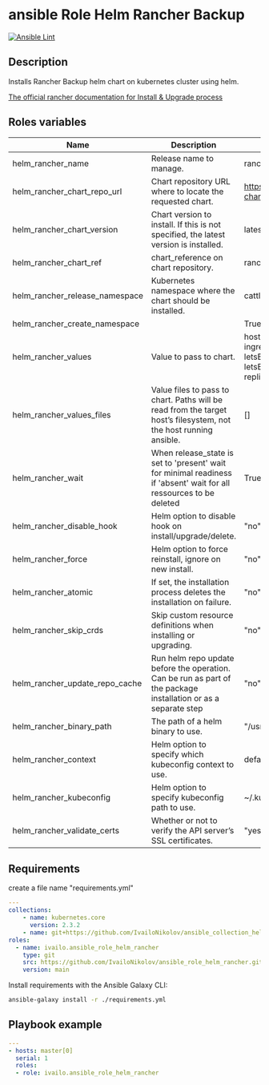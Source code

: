 # ansible Role Helm Rancher Backup

[![Ansible Lint](https://github.com/Frantche/ansible_role_helm_rancher/actions/workflows/ansible-lint.yml/badge.svg)](https://github.com/Frantche/ansible_role_helm_rancher/actions/workflows/ansible-lint.yml)

## Description

Installs Rancher Backup helm chart on kubernetes cluster using helm.

[The official rancher documentation for Install & Upgrade process](https://docs.ranchermanager.rancher.io/v2.6/pages-for-subheaders/installation-and-upgrade)

## Roles variables

| Name                           | Description                                                                                                         | Value                                                                                                                                                    |
|--------------------------------|---------------------------------------------------------------------------------------------------------------------|----------------------------------------------------------------------------------------------------------------------------------------------------------|
| helm_rancher_name              | Release name to manage.                                                                                             | rancher                                                                                                                                                  |
| helm_rancher_chart_repo_url    | Chart repository URL where to locate the requested chart.                                                           | https://releases.rancher.com/server-charts/latest                                                                                                        |
| helm_rancher_chart_version     | Chart version to install. If this is not specified, the latest version is installed.                                | latest                                                                                                                                                   |
| helm_rancher_chart_ref         | chart_reference on chart repository.                                                                                | rancher                                                                                                                                                  |
| helm_rancher_release_namespace | Kubernetes namespace where the chart should be installed.                                                           | cattle-system                                                                                                                                            |
| helm_rancher_create_namespace  |                                                                                                                     | True                                                                                                                                                     |
| helm_rancher_values            | Value to pass to chart.                                                                                             | hostname: to.be.defined.com<br>ingress.tls.source: letsEncrypt<br>letsEncrypt.ingress.class: nginx<br>letsEncrypt.email: john.d@gmail.com<br>replicas: 1 |
| helm_rancher_values_files      | Value files to pass to chart. Paths will be read from the target host’s filesystem, not the host running ansible.   | []                                                                                                                                                       |
| helm_rancher_wait              | When release_state is set to 'present' wait for minimal readiness if 'absent' wait for all ressources to be deleted | True                                                                                                                                                     |
| helm_rancher_disable_hook      | Helm option to disable hook on install/upgrade/delete.                                                              | "no"                                                                                                                                                      |
| helm_rancher_force             | Helm option to force reinstall, ignore on new install.                                                              | "no"                                                                                                                                                      |
| helm_rancher_atomic            | If set, the installation process deletes the installation on failure.                                               | "no"                                                                                                                                                      |
| helm_rancher_skip_crds         | Skip custom resource definitions when installing or upgrading.                                                      | "no"                                                                                                                                                      |
| helm_rancher_update_repo_cache | Run helm repo update before the operation. Can be run as part of the package installation or as a separate step     | "no"                                                                                                                                                      |
| helm_rancher_binary_path       | The path of a helm binary to use.                                                                                   | "/usr/local/bin"                                                                                                                                         |
| helm_rancher_context           | Helm option to specify which kubeconfig context to use.                                                             | default                                                                                                                                                  |
| helm_rancher_kubeconfig        | Helm option to specify kubeconfig path to use.                                                                      | ~/.kube/config                                                                                                                                           |
| helm_rancher_validate_certs    | Whether or not to verify the API server’s SSL certificates.                                                         | "yes"                                                                                                                                                    |




## Requirements

create a file name "requirements.yml"
```yaml
---
collections:
    - name: kubernetes.core
      version: 2.3.2
    - name: git+https://github.com/IvailoNikolov/ansible_collection_helm_ingress.git master
roles:
  - name: ivailo.ansible_role_helm_rancher
    type: git
    src: https://github.com/IvailoNikolov/ansible_role_helm_rancher.git
    version: main
```

Install requirements with the Ansible Galaxy CLI:

```bash
ansible-galaxy install -r ./requirements.yml
```

## Playbook example


```yaml
---
- hosts: master[0]
  serial: 1
  roles:
  - role: ivailo.ansible_role_helm_rancher
```